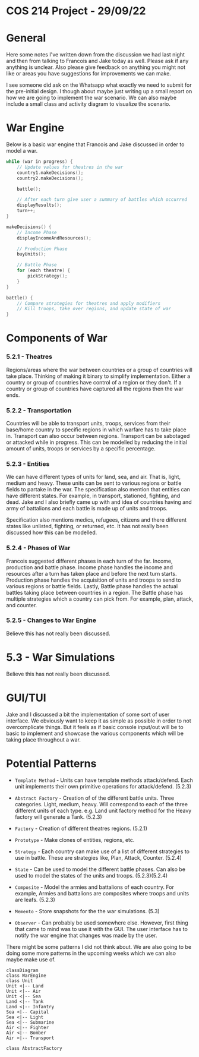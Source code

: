  <!-- COS 214 Project 29/09/22 -->
# COS 214 Project - 29/09/22

# General
Here some notes I've written down from the discussion we had last night and
then from talking to Francois and Jake today as well. Please ask if any anything
is unclear. Also please give feedback on anything you might not like or areas
you have suggestions for improvements we can make.

I see someone did ask on the Whatsapp what exactly we need to submit for the
pre-initial design. I though about maybe just writing up a small report on how
we are going to implement the war scenario. We can also maybe include a small
class and activity diagram to visualize the scenario.

# War Engine
Below is a basic war engine that Francois and Jake discussed in order to model a war.
```c++
while (war in progress) {
	// Update values for theatres in the war
	country1.makeDecisions();
	country2.makeDecisions();

	battle();

	// After each turn give user a summary of battles which occurred
	displayResults();
	turn++;
}

makeDecisions() {
	// Income Phase
	displayIncomeAndResources();

	// Production Phase
	buyUnits();

	// Battle Phase
	for (each theatre) {
		pickStrategy();
	}
}

battle() {
	// Compare strategies for theatres and apply modifiers
	// Kill troops, take over regions, and update state of war
}
```

# Components of War

### 5.2.1 - Theatres
Regions/areas where the war between countries or a group of countries will take
place. Thinking of making it binary to simplify implementation. Either a country
or group of countries have control of a region or they don't. If a country or
group of countries have captured all the regions then the war ends.

### 5.2.2 - Transportation
Countries will be able to transport units, troops, services from their base/home
country to specific regions in which warfare has to take place in. Transport can
also occur between regions. Transport can be sabotaged or attacked while in
progress. This can be modelled by reducing the initial amount of units, troops
or services by a specific percentage.

### 5.2.3 - Entities
We can have different types of units for land, sea, and air. That is, light,
medium and heavy. These units can be sent to various regions or battle fields to
partake in the war. The specification also mention that entities can have
different states. For example, in transport, stationed, fighting, and dead. Jake
and I also briefly came up with and idea of countries having and army of
battalions and each battle is made up of units and troops.

Specification also mentions medics, refugees, citizens and there different
states like unlisted, fighting, or returned, etc. It has not really been
discussed how this can be modelled.

### 5.2.4 - Phases of War
Francois suggested different phases in each turn of the far. Income, production
and battle phase. Income phase handles the income and resources after a turn has
taken place and before the next turn starts. Production phase handles the
acquisition of units and troops to send to various regions or battle fields.
Lastly, Battle phase handles the actual battles taking place between countries
in a region. The Battle phase has multiple strategies which a country can pick
from. For example, plan, attack, and counter.

### 5.2.5 - Changes to War Engine
Believe this has not really been discussed.

# 5.3 - War Simulations
Believe this has not really been discussed. 

# GUI/TUI
Jake and I discussed a bit the implementation of some sort of user interface. We
obviously want to keep it as simple as possible in order to not overcomplicate
things. But it feels as if basic console input/out will be to basic to implement
and showcase the various components which will be taking place throughout a war.


# Potential Patterns
- `Template Method` - Units can have template methods attack/defend. Each unit
  implements their own primitive operations for attack/defend. (5.2.3)

- `Abstract Factory` - Creation of of the different battle units. Three
  categories. Light, medium, heavy. Will correspond to each of the three
  different units of each type. e.g. Land unit factory method for the Heavy
  factory will generate a Tank. (5.2.3)

- `Factory` - Creation of different theatres regions. (5.2.1)

- `Prototype` -  Make clones of entities, regions, etc.

- `Strategy` - Each country can make use of a list of different strategies to use
  in battle. These are strategies like, Plan, Attack, Counter. (5.2.4)

- `State` - Can be used to model the different battle phases. Can also be used to model the states of the units and troops. (5.2.3)(5.2.4)

- `Composite` - Model the armies and battalions of each country. For example,
  Armies and battalions are composites where troops and units are leafs. (5.2.3)

- `Memento` - Store snapshots for the the war simulations. (5.3)

- `Observer` - Can probably be used somewhere else. However, first thing that came to mind was to use it with the GUI. The user interface has to notify the war engine that changes was made by the user.

There might be some patterns I did not think about. We are also going to be doing some more patterns in the upcoming weeks which we can also maybe make use of.







```mermaid
classDiagram
class WarEngine
class Unit
Unit <|-- Land
Unit <|-- Air
Unit <|-- Sea
Land <|-- Tank
Land <|-- Infantry
Sea <|-- Capital
Sea <|-- Light
Sea <|-- Submarine
Air <|-- Fighter
Air <|-- Bomber
Air <|-- Transport

class AbstractFactory

```
